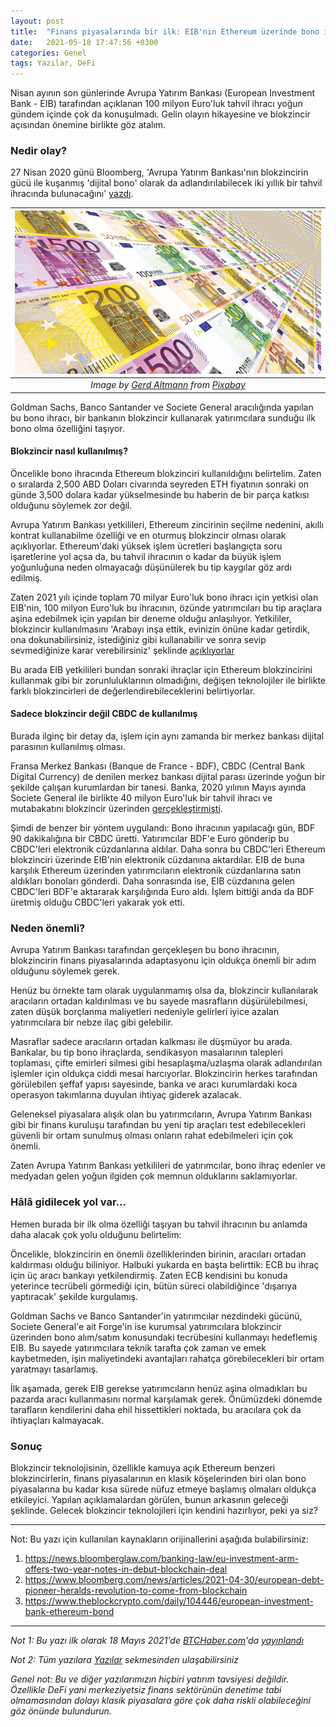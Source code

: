 ```yaml
---
layout: post
title:  "Finans piyasalarında bir ilk: EIB'nin Ethereum üzerinde bono ihracı"
date:   2021-05-18 17:47:56 +0300
categories: Genel
tags: Yazılar, DeFi
---
```



Nisan ayının son günlerinde Avrupa Yatırım Bankası (European Investment Bank - EIB) tarafından açıklanan 100 milyon Euro'luk tahvil ihracı yoğun gündem içinde çok da konuşulmadı. Gelin olayın hikayesine ve blokzincir açısından önemine birlikte göz atalım. 

### Nedir olay?
27 Nisan 2020 günü Bloomberg, 'Avrupa Yatırım Bankası'nın blokzincirin gücü ile kuşanmış 'dijital bono' olarak da adlandırılabilecek iki yıllık bir tahvil ihracında bulunacağını' [yazdı](https://news.bloomberglaw.com/banking-law/eu-investment-arm-offers-two-year-notes-in-debut-blockchain-deal). 


| ![euro](/assets/euro-1976614_800.jpg)|
|:--:| 
| *Image by [Gerd Altmann](https://pixabay.com/users/geralt-9301/) from [Pixabay](https://pixabay.com/)*|

Goldman Sachs, Banco Santander ve Societe General aracılığında yapılan bu bono ihracı, bir bankanın blokzincir kullanarak yatırımcılara sunduğu ilk bono olma özelliğini taşıyor. 

#### Blokzincir nasıl kullanılmış?

Öncelikle bono ihracında Ethereum blokzinciri kullanıldığını belirtelim. Zaten o sıralarda 2,500 ABD Doları civarında seyreden ETH fiyatının sonraki on günde 3,500 dolara kadar yükselmesinde bu haberin de bir parça katkısı olduğunu söylemek zor değil. 

Avrupa Yatırım Bankası yetkilileri, Ethereum zincirinin seçilme nedenini, akıllı kontrat kullanabilme özelliği ve en oturmuş blokzincir olması olarak açıklıyorlar. Ethereum'daki yüksek işlem ücretleri başlangıçta soru işaretlerine yol açsa da, bu tahvil ihracının o kadar da büyük işlem yoğunluğuna neden olmayacağı düşünülerek bu tip kaygılar göz ardı edilmiş. 

Zaten 2021 yılı içinde toplam 70 milyar Euro'luk bono ihracı için yetkisi olan EIB'nin, 100 milyon Euro'luk bu ihracının, özünde yatırımcıları bu tip araçlara aşina edebilmek için yapılan bir deneme olduğu anlaşılıyor. Yetkililer, blokzincir kullanılmasını  'Arabayı inşa ettik, evinizin önüne kadar getirdik, ona dokunabilirsiniz, istediğiniz gibi kullanabilir ve sonra sevip sevmediğinize karar verebilirsiniz' şeklinde [açıklıyorlar](https://www.theblockcrypto.com/daily/104446/european-investment-bank-ethereum-bond)

Bu arada EIB yetkilileri bundan sonraki ihraçlar için Ethereum blokzincirini kullanmak gibi bir zorunluluklarının olmadığını, değişen teknolojiler ile birlikte farklı blokzincirleri de değerlendirebileceklerini belirtiyorlar. 

#### Sadece blokzincir değil CBDC de kullanılmış

Burada ilginç bir detay da, işlem için aynı zamanda bir merkez bankası dijital parasının kullanılmış olması. 

Fransa Merkez Bankası (Banque de France - BDF), CBDC (Central Bank Digital Currency) de denilen merkez bankası dijital parası üzerinde yoğun bir şekilde çalışan kurumlardan bir tanesi. Banka, 2020 yılının Mayıs ayında Societe General ile birlikte 40 milyon Euro'luk bir tahvil ihracı ve mutabakatını blokzincir üzerinden [gerçekleştirmişti](https://www.ledgerinsights.com/banque-de-france-tests-digital-euro-cbdc-bonds-societe-generale/).  

Şimdi de benzer bir yöntem uygulandı: Bono ihracının yapılacağı gün, BDF 90 dakikalığına bir CBDC üretti. Yatırımcılar BDF'e Euro gönderip bu CBDC'leri elektronik cüzdanlarına aldılar. Daha sonra bu CBDC'leri Ethereum blokzinciri üzerinde EIB'nin elektronik cüzdanına aktardılar. EIB de buna karşılık Ethereum üzerinden yatırımcıların elektronik cüzdanlarına satın aldıkları bonoları gönderdi. Daha sonrasında ise, EIB cüzdanına gelen CBDC'leri BDF'e aktararak karşılığında Euro aldı. İşlem bittiği anda da BDF üretmiş olduğu CBDC'leri yakarak yok etti.

### Neden önemli?
Avrupa Yatırım Bankası tarafından gerçekleşen bu bono ihracının, blokzincirin finans piyasalarında adaptasyonu için oldukça önemli bir adım olduğunu söylemek gerek.  

Henüz bu örnekte tam olarak uygulanmamış olsa da, blokzincir kullanılarak aracıların ortadan kaldırılması ve bu sayede masrafların düşürülebilmesi, zaten düşük borçlanma maliyetleri nedeniyle gelirleri iyice azalan yatırımcılara bir nebze ilaç gibi gelebilir. 

Masraflar sadece aracıların ortadan kalkması ile düşmüyor bu arada. Bankalar, bu tip bono ihraçlarda, sendikasyon masalarının talepleri toplaması, çifte emirleri silmesi gibi hesaplaşma/uzlaşma olarak adlandırılan işlemler için oldukça ciddi mesai harcıyorlar.  Blokzincirin herkes tarafından görülebilen şeffaf yapısı sayesinde, banka ve aracı kurumlardaki koca operasyon takımlarına duyulan ihtiyaç giderek azalacak.  

Geleneksel piyasalara alışık olan bu yatırımcıların, Avrupa Yatırım Bankası gibi bir finans kuruluşu tarafından bu yeni tip araçları test edebilecekleri güvenli bir ortam sunulmuş olması onların rahat edebilmeleri için çok önemli.

Zaten Avrupa Yatırım Bankası yetkilileri de yatırımcılar, bono ihraç edenler ve medyadan gelen yoğun ilgiden çok memnun olduklarını saklamıyorlar. 

### Hâlâ gidilecek yol var...
Hemen burada bir ilk olma özelliği taşıyan bu tahvil ihracının bu anlamda daha alacak çok yolu olduğunu belirtelim: 

Öncelikle, blokzincirin en önemli özelliklerinden birinin, aracıları ortadan kaldırması olduğu biliniyor. Halbuki yukarda en başta belirttik: ECB bu ihraç için üç aracı bankayı yetkilendirmiş.  Zaten ECB kendisini bu konuda yeterince tecrübeli görmediği için, bütün süreci olabildiğince 'dışarıya yaptıracak' şekilde kurgulamış. 

Goldman Sachs ve Banco Santander'in yatırımcılar nezdindeki gücünü, Societe General'e ait Forge'in ise kurumsal yatırımcılara blokzincir üzerinden bono alım/satım konusundaki tecrübesini kullanmayı hedeflemiş EIB.  Bu sayede yatırımcılara teknik tarafta çok zaman ve emek kaybetmeden, işin maliyetindeki avantajları rahatça görebilecekleri bir ortam yaratmayı tasarlamış. 

İlk aşamada, gerek EIB gerekse yatırımcıların henüz aşina olmadıkları bu pazarda aracı kullanmasını normal karşılamak gerek. Önümüzdeki dönemde tarafların kendilerini daha ehil hissettikleri noktada, bu aracılara çok da ihtiyaçları kalmayacak.

### Sonuç
Blokzincir teknolojisinin, özellikle kamuya açık Ethereum benzeri blokzincirlerin, finans piyasalarının en klasik köşelerinden biri olan bono piyasalarına bu kadar kısa sürede nüfuz etmeye başlamış olmaları oldukça etkileyici. Yapılan açıklamalardan görülen, bunun arkasının geleceği şeklinde. Gelecek blokzincir teknolojileri için kendini hazırlıyor, peki ya siz?

---

Not: Bu yazı için kullanılan kaynakların orijinallerini aşağıda bulabilirsiniz: 
1. https://news.bloomberglaw.com/banking-law/eu-investment-arm-offers-two-year-notes-in-debut-blockchain-deal
2. https://www.bloomberg.com/news/articles/2021-04-30/european-debt-pioneer-heralds-revolution-to-come-from-blockchain
3. https://www.theblockcrypto.com/daily/104446/european-investment-bank-ethereum-bond


---

*Not 1: Bu yazı ilk olarak 18 Mayıs 2021'de [BTCHaber.com](https://www.btchaber.com/)'da [yayınlandı](https://www.btchaber.com/finans-piyasalarinda-bir-ilk-eibnin-ethereum-uzerinden-bono-ihraci/)*

*Not 2: Tüm yazılara [Yazılar](/articles/) sekmesinden ulaşabilirsiniz*

*Genel not: Bu ve diğer yazılarımızın hiçbiri yatırım tavsiyesi değildir. Özellikle DeFi yani merkeziyetsiz finans sektörünün denetime tabi olmamasından dolayı klasik piyasalara göre çok daha riskli olabileceğini göz önünde bulundurun.*
